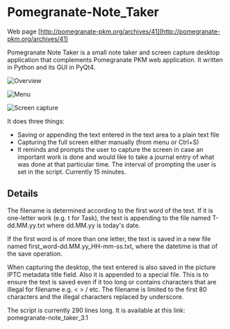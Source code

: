 Pomegranate-Note_Taker
======================

Web page [http://pomegranate-pkm.org/archives/41](http://pomegranate-pkm.org/archives/41)

Pomegranate Note Taker is a small note taker and screen capture desktop application that complements Pomegranate PKM web application. It written in Python and its GUI in PyQt4.

![Overview](http://pomegranate-pkm.org/wp-content/uploads/2014/02/pmg-note-taker-overview.jpg)

![Menu](http://pomegranate-pkm.org/wp-content/uploads/2014/02/pmg-note-taker-menu.jpg)

![Screen capture](http://pomegranate-pkm.org/wp-content/uploads/2014/02/pmg-note-taker-capture.jpg)


It does three things:

* Saving or appending the text entered in the text area to a plain text file
* Capturing the full screen either manually (from menu or Ctrl+S)
* It reminds and prompts the user to capture the screen in case an important work is done and would like to take a journal entry of what was done at that particular time. The interval of prompting the user is set in the script. Currently 15 minutes.

## Details

The filename is determined according to the first word of the text. If it is one-letter work (e.g. t for Task), the text is appending to the file named T-dd.MM.yy.txt where dd.MM.yy is today's date.

If the first word is of more than one letter, the text is saved in a new file named first_word-dd.MM.yy_HH-mm-ss.txt, where the datetime is that of the save operation.

When capturing the desktop, the text entered is also saved in the picture IPTC metadata title field. Also it is appended to a special file. This is to ensure the text is saved even if it too long or contains characters that are illegal for filename e.g. < > / etc. The filename is limited to the first 80 characters and the illegal characters replaced by underscore.

The script is currently 290 lines long. It is available at this link: pomegranate-note_taker_3.1

 

 